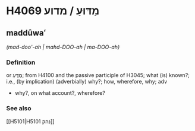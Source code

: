 # H4069 מַדּוּעַ / מדוע

## maddûwaʻ

_(mad-doo'-ah | mahd-DOO-ah | ma-DOO-ah)_

### Definition

or מַדֻּעַ; from H4100 and the passive participle of H3045; what (is) known?; i.e., (by implication) (adverbially) why?; how, wherefore, why; adv

- why?, on what account?, wherefore?

### See also

[[H5101|H5101 נהק]]
